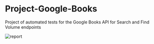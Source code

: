 # Project-Google-Books
Project of automated tests for the Google Books API for Search and Find Volume endpoints

![report](https://https://github.com/RomainSeite/Project-Google-Books/edit/main/htmlReportGoogleBookAPI.jpg?raw=true)
